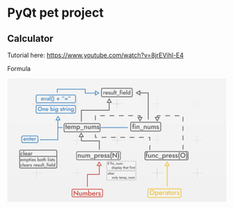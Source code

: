 # PyQt pet project

## Calculator

Tutorial here: <https://www.youtube.com/watch?v=8jrEVihl-E4>

Formula

![formula](./img/formula.png)
